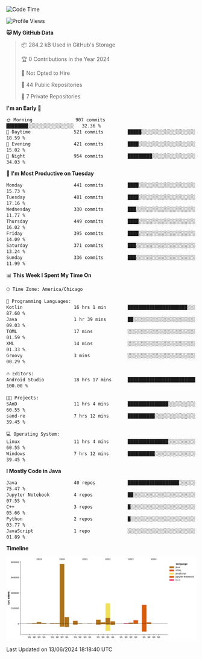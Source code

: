 <!--START_SECTION:waka-->
![Code Time](http://img.shields.io/badge/Code%20Time-437%20hrs%2028%20mins-blue)

![Profile Views](http://img.shields.io/badge/Profile%20Views-6-blue)

**🐱 My GitHub Data** 

> 📦 284.2 kB Used in GitHub's Storage 
 > 
> 🏆 0 Contributions in the Year 2024
 > 
> 🚫 Not Opted to Hire
 > 
> 📜 44 Public Repositories 
 > 
> 🔑 7 Private Repositories 
 > 
**I'm an Early 🐤** 

```text
🌞 Morning                907 commits         ████████░░░░░░░░░░░░░░░░░   32.36 % 
🌆 Daytime                521 commits         █████░░░░░░░░░░░░░░░░░░░░   18.59 % 
🌃 Evening                421 commits         ████░░░░░░░░░░░░░░░░░░░░░   15.02 % 
🌙 Night                  954 commits         █████████░░░░░░░░░░░░░░░░   34.03 % 
```
📅 **I'm Most Productive on Tuesday** 

```text
Monday                   441 commits         ████░░░░░░░░░░░░░░░░░░░░░   15.73 % 
Tuesday                  481 commits         ████░░░░░░░░░░░░░░░░░░░░░   17.16 % 
Wednesday                330 commits         ███░░░░░░░░░░░░░░░░░░░░░░   11.77 % 
Thursday                 449 commits         ████░░░░░░░░░░░░░░░░░░░░░   16.02 % 
Friday                   395 commits         ████░░░░░░░░░░░░░░░░░░░░░   14.09 % 
Saturday                 371 commits         ███░░░░░░░░░░░░░░░░░░░░░░   13.24 % 
Sunday                   336 commits         ███░░░░░░░░░░░░░░░░░░░░░░   11.99 % 
```


📊 **This Week I Spent My Time On** 

```text
🕑︎ Time Zone: America/Chicago

💬 Programming Languages: 
Kotlin                   16 hrs 1 min        ██████████████████████░░░   87.60 % 
Java                     1 hr 39 mins        ██░░░░░░░░░░░░░░░░░░░░░░░   09.03 % 
TOML                     17 mins             ░░░░░░░░░░░░░░░░░░░░░░░░░   01.59 % 
XML                      14 mins             ░░░░░░░░░░░░░░░░░░░░░░░░░   01.33 % 
Groovy                   3 mins              ░░░░░░░░░░░░░░░░░░░░░░░░░   00.29 % 

🔥 Editors: 
Android Studio           18 hrs 17 mins      █████████████████████████   100.00 % 

🐱‍💻 Projects: 
SAnD                     11 hrs 4 mins       ███████████████░░░░░░░░░░   60.55 % 
sand-re                  7 hrs 12 mins       ██████████░░░░░░░░░░░░░░░   39.45 % 

💻 Operating System: 
Linux                    11 hrs 4 mins       ███████████████░░░░░░░░░░   60.55 % 
Windows                  7 hrs 12 mins       ██████████░░░░░░░░░░░░░░░   39.45 % 
```

**I Mostly Code in Java** 

```text
Java                     40 repos            ███████████████████░░░░░░   75.47 % 
Jupyter Notebook         4 repos             ██░░░░░░░░░░░░░░░░░░░░░░░   07.55 % 
C++                      3 repos             █░░░░░░░░░░░░░░░░░░░░░░░░   05.66 % 
Python                   2 repos             █░░░░░░░░░░░░░░░░░░░░░░░░   03.77 % 
JavaScript               1 repo              ░░░░░░░░░░░░░░░░░░░░░░░░░   01.89 % 
```



**Timeline**

![Lines of Code chart](https://raw.githubusercontent.com/phanijsp/phanijsp/main/assets/bar_graph.png)


 Last Updated on 13/06/2024 18:18:40 UTC
<!--END_SECTION:waka-->
